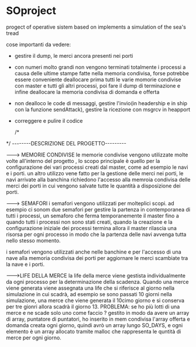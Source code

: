 # SOproject

progect of operative sistem based on implements a simulation of the sea's tread

cose importanti da vedere:

- gestire il dump, le merci ancora presenti nei porti
- con numeri molto grandi non vengono terminati totalmente i processi a causa delle ultime stampe fatte nella memoria condivisa, forse potrebbe essere conveniente deallocare prima tutti le varie momorie condivise con master e tutti gli altri processi, poi fare il dump di terminazione e infine deallocare la memoria condivisa di domanda e offerta
- non dealloco le code di messaggi, gestire l'invio(in headership e in ship con la funzione sendAttack), gestire la ricezione con msgrcv in heapport
- correggere e pulire il codice

  /\*

\*/
--------DESCRIZIONE DEL PROGETTO---------

---> MEMORIE CONDIVISE
le memorie condivise vengono utilizzate molte volte all'interno del progetto , lo scopo principale è quello per la configurazione dei vari processi creati dal master, come ad esempio le navi e i porti.
un altro utilizzo vene fatto per la gestione delle merci nei porti, le navi arrivate alla banchina richiedono l'accesso alla memroia condivisa delle merci dei porti in cui vengono salvate tutte le quantità a disposizione dei porti.

---> SEMAFORI
i semafori vengono utilizzati per molteplici scopi. ad esempio ci sonom due semafori per gestire la partenza in contemporanea di tutti i processi, un semaforo che ferma temporanemente il master fino a quando tutti i processi non sono stati creati, quando la creazione e la configurazione iniziale dei processi termina allora il master rilascia una risorsa per ogni processo in modo che la partenza delle navi avvenga tutta nello stesso momento.

i semafori vengono utilizzati anche nelle banchine e per l'accesso di una nave alla memoria condivisa dei porti per aggiornare le merci scambiate tra la nave e i porti.

--->LIFE DELLA MERCE
la life della merce viene gestista individualmente da ogni processo per la determinazione della scadenza.
Quando una merce viene generata viene assegnata una life che si riferisce al giorno nella simulazione in cui scadrà, ad esempio se sono passati 10 giorni nella simulazione, una merce che viene generata il 10cimo giorno e si conserva per tre gionri allora scadrà il giorno 13.
PROBLEMA: se ho più lotti di una merce e ne scade solo uno come faccio ?
gestito in modo da avere un array di array, puntatore di puntatori, ho inserito in mem condivisa l'array offerta e domanda creata ogni giorno, quindi avrò un array lungo SO_DAYS, e ogni elemento è un array allocato tramite malloc che rappresenta le quntità di merce per ogni giorno.
